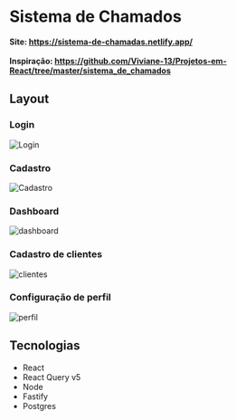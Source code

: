 # Sistema de Chamados

<b>Site: https://sistema-de-chamadas.netlify.app/</b><br><br>
<b>Inspiração: https://github.com/Viviane-13/Projetos-em-React/tree/master/sistema_de_chamados</b>

## Layout

### Login

  ![Login](https://github.com/FelipePinha/Sistema-de-chamadas/assets/50679370/343119a8-42b7-4adf-94d1-c790cc526f95)

### Cadastro

![Cadastro](https://github.com/FelipePinha/Sistema-de-chamadas/assets/50679370/cd9d1d1e-5e31-43b2-ac35-8b3a40b35f17)

### Dashboard

![dashboard](https://github.com/FelipePinha/Sistema-de-chamadas/assets/50679370/d5fd9fe3-c8e4-4dfc-ad8d-e29f441b16c8)

### Cadastro de clientes

![clientes](https://github.com/FelipePinha/Sistema-de-chamadas/assets/50679370/a15b5e32-ada4-4a4f-9426-138a4180b97f)

### Configuração de perfil

![perfil](https://github.com/FelipePinha/Sistema-de-chamadas/assets/50679370/85fce54f-47ee-4673-a46f-ed89a6b99a6d)

## Tecnologias

<ul>
  <li>React</li>
  <li>React Query v5</li>
  <li>Node</li>
  <li>Fastify</li>
  <li>Postgres</li>
</ul>
